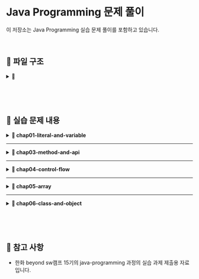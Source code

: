 # Java Programming 문제 풀이

이 저장소는 Java Programming 실습 문제 풀이를 포함하고 있습니다.

<br>

## 📂 파일 구조

<details>
<summary><strong>📂 </strong></summary>
 
```
📂 chap01-literal-and-variable
 ├── 📂 level01.basic
 │   ├── Application1.java
 │   ├── Application2.java
 └── 📂 level02.normal
     ├── Application1.java
     └── Application2.java
     
📂 chap03-method-and-api
 ├── 📂 level01.basic
 │   ├── Calculator.java
 │   └── Application.java
 └── 📂 level02.normal
     ├── RandomMaker.java
     └── Application.java
     
📂 chap04-control-flow
 ├── 📂 section01
 │   ├── 📂 level02.normal
 │   │   ├── Application1.java
 │   │   └── Application2.java
 │   ├── 📂 level03.hard
 │   │   ├── Application1.java
 │   │   └── Application2.java
 │   └── 📂 level04.advanced
 │       ├── Application1.java
 │       └── Application2.java
 └── 📂 section02
     ├── 📂 level02.normal
     │   ├── Application1.java
     │   ├── Application2.java
     │   └── Application3.java
     ├── 📂 level03.hard
     │   ├── Application1.java
     │   ├── Application2.java
     │   └── Application3.java
     └── 📂 level04.advanced
         └── Application1.java
     
📂 chap05-array
 ├── 📂 section01.array
 │   ├── 📂 level02.normal
 │   │   ├── Application1.java
 │   │   └── Application2.java
 │   ├── 📂 level03.hard
 │   │   └── Application1.java
 │   └── 📂 level04.advanced
 │       ├── Application1.java
 │       └── Application2.java
 └── 📂 section02.demensional_array
     └── 📂 level03.hard
         └── Application1.java
              
📂 chap06-class-and-object
 ├── 📂 level01.basic
 │   ├── 📂 student.model.dto
 │   │   └── StudentDTO.java
 │   └── 📂 student.run
 │       └── Application.java
 └── 📂 level02.normal
     ├── 📂 book.model.dto
     │   └── bookDTO.java
     └── 📂 book.run
         └── Application.java
```
</details>

<br><br><br>

## 📄 실습 문제 내용


<details>
<summary><strong>📁 chap01-literal-and-variable</strong></summary>


<details>
<summary><strong>📂 - Level 01 - Basic</strong></summary>

**📌 문제 개요**

- **패키지:** `com.meowdule.level01.basic`
- **구현 클래스:**
  - `Application1.java`
    - 두 개의 정수를 선언하여 사칙연산을 수행하고 결과 출력
  - `Application2.java`
    - 사각형의 넓이와 둘레를 계산하여 출력
<details>
<summary>🛠 실행 예시</summary>

```
-- 출력 예시 - Application1 --
더하기 결과  : 50
빼기 결과 : -10
곱하기 결과 : 600
나누기한 몫 : 0
나누기한 나머지 : 20
```
```
-- 출력 예시 - Application2 --
면적 : 455.0
둘레 : 97.8
```

</details>

</details>

<br>

<details>

<summary><strong>📂 - Level 02 - Normal</strong></summary>

**📌 문제 개요**

- **패키지:** `com.meowdule.level02.normal`
- **구현 클래스:**
  - `Application1.java`
    - 문자 'a'의 유니코드 값을 출력
  - `Application2.java`
    - 국어, 수학, 영어 점수를 저장하고 총점과 평균을 정수로 변환하여 출력
<details>
<summary>🛠 실행 예시</summary>

```
-- 출력 예시 - Application1 --
문자 a의 unicode : 97
```
```
-- 출력 예시 - Application1 --
총점 : 201
평균 : 67
```

</details>

</details>



</details>

---


<details>
<summary><strong>📁 chap03-method-and-api</strong></summary>


<details>
<summary><strong>📂 - Level 01 - Basic</strong></summary>

**📌 문제 개요**

- **패키지:** `com.greedy.level01.basic`
- **구현 클래스:**
  - `Calculator.java`
    - `checkMethod()`: 메서드 호출 확인용
    - `sum1to10()`: 1부터 10까지의 합 반환
    - `checkMaxNumber(a, b)`: 두 수 중 큰 값 출력
    - `sumTwoNumber(a, b)`: 두 수의 합 반환
    - `minusTwoNumber(a, b)`: 두 수의 차 반환
  - `Application.java`
    - `main()`: `Calculator`의 모든 메서드를 호출하여 결과 출력

📄 **[문제 PDF 보기](pdf/chap03-method-and-api-practice-quiestion.com.greedy.level01.basic.pdf)**

<details>
<summary>🛠 실행 예시</summary>

```
메소드 호출 확인
1부터 10까지의 합 : 55
두 수 중 큰 수는 20이다.
10과 20의 합은 : 30
10과 5의 차는 : 5
```

</details>

</details>

<br>

<details>
<summary><strong>📂 - Level 02 - Normal</strong></summary>

**📌 문제 개요**

- **패키지:** `com.greedy.level02.normal`
- **구현 클래스:**
  - `RandomMaker.java`
    - `randomNumber(min, max)`: 최소값~최대값 범위의 난수 반환
    - `randomUpperAlphabet(length)`: 랜덤 대문자 문자열 반환
    - `rockPaperScissors()`: 가위, 바위, 보 중 하나 반환
    - `tossCoin()`: 동전 앞면 또는 뒷면 반환
  - `Application.java`
    - `main()`: `RandomMaker`의 모든 메서드를 호출하여 결과 출력

📄 **[문제 PDF 보기](pdf/chap03-method-and-api-practice-quiestion.com.greedy.level02.normal.pdf)**

<details>
<summary>🛠 실행 예시:</summary>

```
-35
SLDIBMELEA
가위
앞면
```
</details>

</details>



</details>

---

<details>
<summary><strong>📁 chap04-control-flow</strong></summary>

<details>
<summary><strong>📂 - section01.conditional</strong></summary>

<details>
<summary><strong>📂 - - Level 02 - Normal</strong></summary>

**📌 문제 개요**

- **패키지:** `com.meowdule.section01.conditional.level02.normal`
- **구현 클래스:**
  - `Application1.java`
    - 1~10 사이의 정수 입력 후 홀짝 판별
  - `Application2.java`
    - BMI(신체질량지수) 계산 후 결과 출력

<details>
<summary>🛠 실행 예시</summary>

```
-- 출력 예시 - Applicatoin1 --
1 ~ 10 사이 홀수의 경우 "홀수다."
1 ~ 10 사이 짝수의 경우 "짝수다."

단 1 ~ 10 이외의 정수의 경우 "반드시 1~10 사이의 정수를 입력해야 합니다."
```
```
-- 출력 예시 - Applicatoin2 --
저체중(20 미만)인 경우 "당신은 저체중 입니다.",
정상체중(20이상 25미만)인 경우 "당신은 정상체중 입니다.",
과제충(25이상 30미만)인 경우 "당신은 과체중 입니다.",
비만(30이상)인 경우 "당신은 비만 입니다."
```

</details>



</details>

<br>

<details>
<summary><strong>📂 - - Level 03 - Hard</strong></summary>

**📌 문제 개요**

- **패키지:** `com.meowdule.section01.conditional.level03.Hard`
- **구현 클래스:**
  - `Application1.java`
    - 두 개의 정수와 연산 기호를 입력받아 연산 수행
  - `Application2.java`
    - 입력한 과일 이름에 따른 가격 출력

<details>
<summary>🛠 실행 예시</summary>

```
-- 출력 예시 - Applicatoin1 --
4 + 3 = 7

단, 준비된 연산기호 외의 문자를 입력하는 경우 "입력하신 연산은 없습니다. 프로그램을 종료합니다."
```
```
-- 출력 예시 - Applicatoin2 --
바나나의 가격은 3000원 입니다.

단, 목록에 없는 과일을 입력 시 "준비된 상품이 없습니다."
```

</details>

</details>

<br>

<details>
<summary><strong>📂 - - Level 04 - Advanced</strong></summary>

**📌 문제 개요**

- **패키지:** `com.meowdule.section01.conditional.level04.Advanced`
- **구현 클래스:**
  - `Application1.java`
    - 3과목 점수를 입력받아 합격 여부 판단 및 이유 출력
  - `Application2.java`
    - 영업사원의 급여 계산 프로그램 구현

<details>
<summary>🛠 실행 예시</summary>

```
-- 출력 예시 - Applicatoin1 --
평균 점수 미달로 불합격입니다.
영어 점수 미달로 불합격입니다.
수학 점수 미달로 불합격입니다.
```
```
-- 출력 예시 - Applicatoin2 --
======================
매출액 : 20000000
보너스율 : 1%
월 급여 : 3000000
보너스 금액 : 200000
======================
총 급여 : 3200000
```

</details>

</details>

</details>

<br>

<details>
<summary><strong>📂 - section02.looping_and_branching</strong></summary>

<details>
<summary><strong>📂 - - Level 02 - Normal</strong></summary>

**📌 문제 개요**

- **패키지:** `com.meowdule.section02.looping_and_branching.level02.Normal`
- **구현 클래스:**
  - `Application1.java`
    - 입력된 문자열을 한 글자씩 출력
  - `Application2.java`
    - 알파벳 'a'부터 'z'까지 차례로 출력
  - `Application3.java`
    - 정수를 입력받아 홀짝에 따라 '수박수박' 패턴 출력

<details>
<summary>🛠 실행 예시</summary>

```
-- 출력 예시 - Applicatoin1 --
0 : a
1 : p
2 : p
3 : l
4 : e
```
```
-- 출력 예시 - Applicatoin2 --
abcdefghijklmnopqrstuvwxyz
```
```
-- 출력 예시 - Applicatoin2 --
수박수박수
```

</details>

</details>

<br>

<details>
<summary><strong>📂 - - Level 03 - Hard</strong></summary>

**📌 문제 개요**

- **패키지:** `com.meowdule.section02.looping_and_branching.level03.Hard`
- **구현 클래스:**
  - `Application1.java`
    - 입력한 정수가 소수인지 판별
  - `Application2.java`
    - 1~100 사이 난수 맞추기 게임 구현
  - `Application3.java`
    - 문자열과 검색할 문자 입력 후 해당 문자의 개수 출력

<details>
<summary>🛠 실행 예시</summary>

```
-- 출력 예시 - Applicatoin1 --
소수인 경우 "소수다."
소수가 아닌 경우 "소수가 아니다."

단, 2보다 큰 정수가 아닌 경우 "잘못 입력하셨습니다. 다시 입력하세요."
```
```
-- 출력 예시 - Applicatoin2 --
정수를 입력하세요 : 5
입력하신 정수보다 작습니다.
정수를 입력하세요 : 3
입력하신 정수보다 큽니다.
정수를 입력하세요 : 4
정답입니다. 3회만에 정답을 맞추셨습니다.
```
```
-- 출력 예시 - Applicatoin2 --
포함된 갯수 : 2개

단, 문자열에 영문자가 아닌 문자가 섞여 있는 경우에는
    검색할 문자를 입력받지 않고 "영문자가 아닌 문자가 포함되어 있습니다."
```

</details>


</details>

<br>

<details>
<summary><strong>📂 - - Level 04 - Advanced</strong></summary>

**📌 문제 개요**

- **패키지:** `com.meowdule.section02.looping_and_branching.level04.Advanced`
- **구현 클래스:**
  - `Application1.java`
    - 시저 암호 알고리즘 구현
      - 어떤 문장의 각 알파벳을 일정한 거리만큼 밀어서 다른 알파벳으로 바꾸는 암호화 방식을 시저 암호라고 합니다.

<details>
<summary>🛠 실행 예시</summary>

```
-- 출력 예시 - Applicatoin1 --
e F d
```


</details>

</details>

</details>

</details>

---

<details>
<summary><strong>📁 chap05-array</strong></summary>

<details>
<summary><strong>📂 - section01.array</strong></summary>

<details>
<summary><strong>📂 - - Level 02 - Normal</strong></summary>

**📌 문제 개요**

- **패키지:** `com.meowdule.section01.array.level02.normal`
- **구현 클래스:**
  - `Application1.java`
    - 문자열을 입력받아 문자 배열로 변환한 후 특정 문자의 개수를 찾는 프로그램
  - `Application2.java`
    - 주민등록번호를 입력받아 성별 자리 이후부터 *로 마스킹하는 프로그램

<details>
<summary>🛠 실행 예시</summary>

```
-- 출력 예시 - Applicatoin1 --
문자열을 하나 입력하세요 : helloworld 
검색할 문자를 입력하세요 : l 
입력하신 문자열 helloworld에서 찾으시는 문자 l은 3개 입니다.
```
```
-- 출력 예시 - Applicatoin2 --
주민등록번호를 입력하세요 : 990101-1234567 
990101-1******
```

</details>



</details>

<br>

<details>
<summary><strong>📂 - - Level 03 - Hard</strong></summary>

**📌 문제 개요**

- **패키지:** `com.meowule.section01.array.level03.hard`
- **구현 클래스:**
  - `Application1.java`
    - 홀수인 양의 정수를 입력받아 배열을 할당하고 대칭 형태의 값을 저장 후 출력

<details>
<summary>🛠 실행 예시</summary>

```
-- 출력 예시 - Applicatoin1 --
홀수인 양의 정수를 입력하세요 : 7 
1 2 3 4 3 2 1

단, 홀수가 아닌 수를 입력할 경우 "양수 혹은 홀수만 입력해야 합니다."
```
```
-- 출력 예시 - Applicatoin2 --

```

</details>

</details>

<br>

<details>
<summary><strong>📂 - - Level 04 - Advanced</strong></summary>

**📌 문제 개요**

- **패키지:** `com.meowdule.section01.array.level04.advanced`
- **구현 클래스:**
  - `Application1.java`
    - 중복되지 않는 1~45 사이의 랜덤한 6개 숫자를 생성하고 정렬하여 출력하는 로또 번호 생성기
  - `Application2.java`
    - 숫자 야구게임 구현 (4자리 중복 없는 숫자를 맞추는 게임)

<details>
<summary>🛠 실행 예시</summary>

```
-- 출력 예시 - Applicatoin1 --
3 7 15 21 35 42
```
```
-- 출력 예시 - Applicatoin2 --
10회 남으셨습니다. 
4자리 숫자를 입력하세요 : 1234 
아쉽네요 0S 2B 입니다. 
9회 남으셨습니다. 
4자리 숫자를 입력하세요 : 7416 
정답입니다.

단, 4자리 숫자 이외 입력의 경우 "4자리 숫자를 입력해야 합니다."
```

</details>

</details>

</details>

<br>

<details>
<summary><strong>📂 - section02.demensional_array</strong></summary>


<details>
<summary><strong>📂 - - Level 03 - Hard</strong></summary>

**📌 문제 개요**

- **패키지:** `com.meowdule.section02.demensional_array.level03.hard`
- **구현 클래스:**
  - `Application1.java`
    - 가로, 세로 길이를 입력받아 랜덤한 알파벳 대문자로 채운 2차원 배열을 생성 후 출력

<details>
<summary>🛠 실행 예시</summary>

```
-- 출력 예시 - Applicatoin1 --
 가로 행의 수를 입력하세요 : 5 
 세로 열의 수를 입력하세요 : 4

F H Z G W F O T O R X V W H J X W S S J

단 1 ~ 10 이외의 정수 입력의 경우 " 반드시 1~10까지의 정수를 입력해야 합니다. 다시 입력하세요."
```


</details>


</details>

<br>

</details>

</details>

---

<details>
<summary><strong>📁 chap06-class-and-object</strong></summary>

<details>
<summary><strong>📂 - level01.basic-student</strong></summary>

**📌 문제 개요**

- **패키지:** `com.greedy.level01.basic.student`
- **구현 클래스:**
  - `StudentDTO.java`
    - `StudentDTO()`: 기본 생성자
    - `StudentDTO(grade, classroom, name, kor, eng, math)`: 학생 정보 초기화 생성자
    - `getInformation()`: 학생 정보 및 평균 점수 출력
  - `Application.java`
    - `main()`: 최대 10명의 학생 정보를 입력받아 출력

📄 **[문제 PDF 보기](pdf/chap06-class-and-object-practice-2.pdf)**

<details>
<summary>🛠 실행 예시</summary>

```
-- 출력 예시 - Applicatoin --
학년 : 1 
반 : 5 
이름 : 홍길동 
국어점수 : 40 
영어점수 : 60 
수학점수 : 70 
계속 추가할 겁니까 ? (y/n) : y

학년 : 2 
반 : 1 
이름 : 김말똥 
국어점수 : 70 
영어점수 : 80 
수학점수 : 100 
계속 추가할 겁니까 ? (y/n) : y

학년=1, 반=5, 이름=홍길동, 국어=40, 영어=60, 수학=70, 평균=56 
학년=2, 반=1, 이름=김말똥, 국어=70, 영어=80, 수학=100, 평균=83 
학년=3, 반=3, 이름=강경순, 국어=100, 영어=75, 수학=86, 평균=87
```

</details>



</details>

<br>

<details>
<summary><strong>📂 - level02.normal-book</strong></summary>


**📌 문제 개요**

- **패키지:** `com.greedy.level02.normal.book`
- **구현 클래스:**
  - `BookDTO.java`
    - `BookDTO()`: 기본 생성자
    - `BookDTO(title, publisher, author)`: 3개 필드 초기화 생성자
    - `BookDTO(title, publisher, author, price, discountRate)`: 모든 필드 초기화 생성자
    - `setters / getters`: 필드 값 수정 및 반환
    - `printInformation()`: 필드 값 출력
  - `Application.java`
    - `main()`: `BookDTO`의 모든 메서드를 호출하여 결과 출력

📄 **[문제 PDF 보기](pdf/chap06-class-and-object-practice-1.pdf)**

<details>
<summary>🛠 실행 예시</summary>

```
-- 출력 예시 - Applicatoin --
null, null, null, 0, 0.0 
자바의 정석, 도우출판, 남궁성, 0, 0.0 
홍길동전, 활빈당, 허균, 5000000, 0.5

```


</details>


</details>

<br>

</details>


<br><br><br>

## 📌 참고 사항

- 한화 beyond sw캠프 15기의 java-programming 과정의 실습 과제 제출용 자료 입니다.

